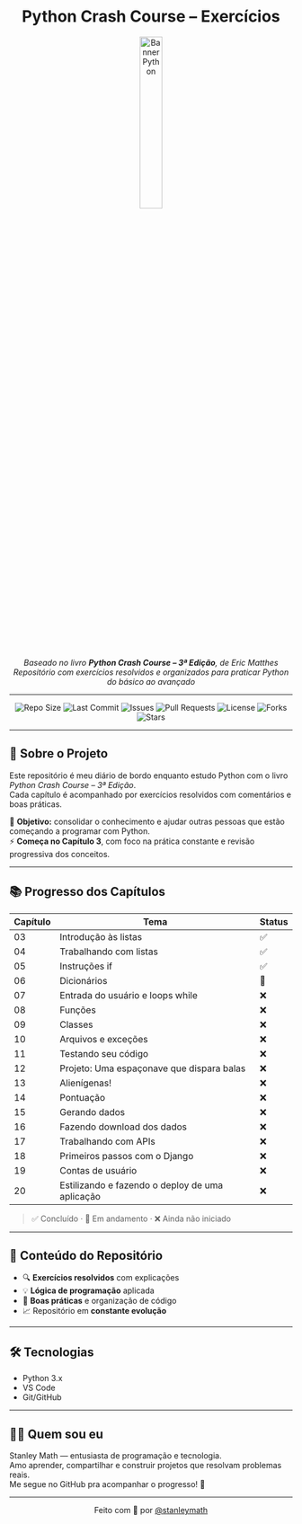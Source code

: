 <div align="center">

# Python Crash Course – Exercícios

<img src="https://i.pinimg.com/736x/e9/f7/b2/e9f7b2cea9f876b3a51a04f042a52009.jpg" alt="Banner Python" width="28%" />

 _Baseado no livro **Python Crash Course – 3ª Edição**, de Eric Matthes_  
 _Repositório com exercícios resolvidos e organizados para praticar Python do básico ao avançado_

---

![Repo Size](https://img.shields.io/github/repo-size/stanleymath/python-crash-course?color=blueviolet)
![Last Commit](https://img.shields.io/github/last-commit/stanleymath/python-crash-course?color=green)
![Issues](https://img.shields.io/github/issues/stanleymath/python-crash-course)
![Pull Requests](https://img.shields.io/github/issues-pr/stanleymath/python-crash-course)
![License](https://img.shields.io/github/license/stanleymath/python-crash-course)
![Forks](https://img.shields.io/github/forks/stanleymath/python-crash-course?style=social)
![Stars](https://img.shields.io/github/stars/stanleymath/python-crash-course?style=social)

</div>

---

## 🧠 Sobre o Projeto

Este repositório é meu diário de bordo enquanto estudo Python com o livro _Python Crash Course – 3ª Edição_.  
Cada capítulo é acompanhado por exercícios resolvidos com comentários e boas práticas.

📌 **Objetivo:** consolidar o conhecimento e ajudar outras pessoas que estão começando a programar com Python.  
⚡ **Começa no Capítulo 3**, com foco na prática constante e revisão progressiva dos conceitos.

---

## 📚 Progresso dos Capítulos

| Capítulo | Tema | Status |
|----------|------|--------|
| 03       | Introdução às listas | ✅ |
| 04       | Trabalhando com listas | ✅ |
| 05       | Instruções if | ✅ |
| 06       | Dicionários | 🚧 |
| 07       | Entrada do usuário e loops while | ❌ |
| 08       | Funções | ❌ |
| 09       | Classes | ❌ |
| 10       | Arquivos e exceções | ❌ |
| 11       | Testando seu código | ❌ |
| 12       | Projeto: Uma espaçonave que dispara balas | ❌ |
| 13       | Alienígenas! | ❌ |
| 14       | Pontuação | ❌ |
| 15       | Gerando dados | ❌ |
| 16       | Fazendo download dos dados | ❌ |
| 17       | Trabalhando com APIs | ❌ |
| 18       | Primeiros passos com o Django | ❌ |
| 19       | Contas de usuário | ❌ |
| 20       | Estilizando e fazendo o deploy de uma aplicação | ❌ |

> ✅ Concluído · 🚧 Em andamento · ❌ Ainda não iniciado

---

## 🧩 Conteúdo do Repositório

- 🔍 **Exercícios resolvidos** com explicações
- 💡 **Lógica de programação** aplicada
- 🧼 **Boas práticas** e organização de código
- 📈 Repositório em **constante evolução**

---

## 🛠️ Tecnologias

- Python 3.x
- VS Code
- Git/GitHub

---

## 🙋‍♂️ Quem sou eu

Stanley Math — entusiasta de programação e tecnologia.  
Amo aprender, compartilhar e construir projetos que resolvam problemas reais.  
Me segue no GitHub pra acompanhar o progresso! 🚀

---

<div align="center">
  
Feito com 💚 por [@stanleymath](https://github.com/stanleymath)

</div>
